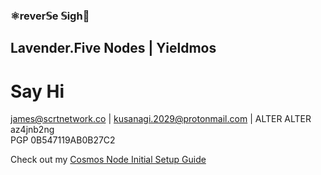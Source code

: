 ### ⚛️rever𝕊e 𝕊igh🧪
## Lavender.Five Nodes | Yieldmos  
  
# Say Hi
james@scrtnetwork.co | kusanagi.2029@protonmail.com | ALTER ALTER az4jnb2ng  
PGP 0B547119AB0B27C2  
  
Check out my [Cosmos Node Initial Setup Guide](https://github.com/reversesigh/cosmos_node-initial_setup) 

